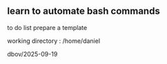 ## learn to automate bash commands

to do list
prepare a template

working directory : /home/daniel


dbov/2025-09-19
